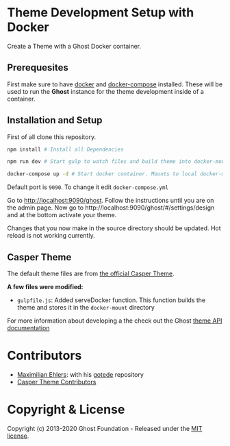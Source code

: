 # Theme Development Setup with Docker

Create a Theme with a Ghost Docker container.

## Prerequesites

First make sure to have [docker](https://docs.docker.com/) and [docker-compose](https://docs.docker.com/compose/) installed. These
will be used to run the **Ghost** instance for the theme development inside of a container.

## Installation and Setup

First of all clone this repository. 

```bash
npm install # Install all Dependencies

npm run dev # Start gulp to watch files and build theme into docker-mount directory

docker-compose up -d # Start docker container. Mounts to local docker-mount directory
```

Default port is `9090`. To change it edit `docker-compose.yml`

Go to [http://localhost:9090/ghost](http://localhost:9090/ghost/). Follow the instructions until you are on the admin page. Now go to http://localhost:9090/ghost/#/settings/design and at the bottom activate your theme. 

Changes that you now make in the source directory should be updated. Hot reload is not working currently. 

## Casper Theme

The default theme files are from [the official Casper Theme](https://github.com/TryGhost/Casper).

**A few files were modified:**

 - `gulpfile.js`: Added serveDocker function. This function builds the theme and stores it in the `docker-mount` directory

For more information about developing a the check out the Ghost [theme API documentation](https://ghost.org/docs/api/handlebars-themes/)


# Contributors

* [Maximilian Ehlers](https://github.com/b-m-f): with his [gotede](https://github.com/b-m-f/gotede) repository
* [Casper Theme Contributors](https://github.com/TryGhost/Casper/graphs/contributors)


# Copyright & License

Copyright (c) 2013-2020 Ghost Foundation - Released under the [MIT license](LICENSE).
